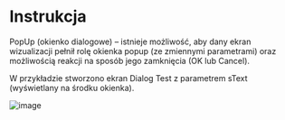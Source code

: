 # Instrukcja

PopUp (okienko dialogowe) – istnieje możliwość, aby dany ekran wizualizacji pełnił rolę okienka popup (ze zmiennymi parametrami) oraz możliwością reakcji na sposób jego zamknięcia (OK lub Cancel). 

W przykładzie stworzono ekran Dialog Test z parametrem sText (wyświetlany na środku okienka).

![image](https://github.com/BA-PL/PLC-HMI/assets/155453679/521a825a-cfe8-4c63-9d6e-8371d715ffa1)

